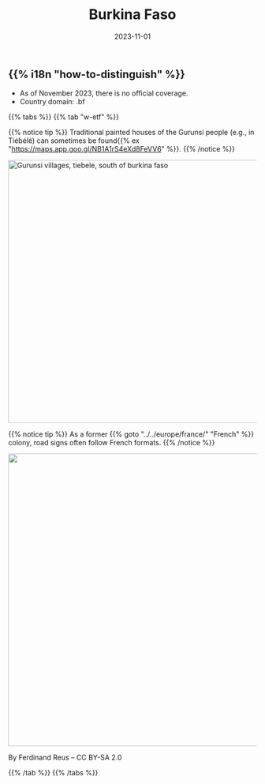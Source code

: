 ﻿---
title: "Burkina Faso"
date: 2023-11-01
lastmod: 2023-11-01
weight: 2000
draft: false
keywords: [""]
sections: [""]
bg: "bg/city.jpg"
flag: "BF.svg"
no_detaile_info: true
jetro_detail: false
flag_height: "450px"
is_unofficial: true
---

<div class="main-desciption country-description">
    <h2 class="section-title">{{% i18n "how-to-distinguish" %}}</h2>
    <ul class="rule-list">
        <li>As of November 2023, there is no official coverage.</li>
        <li>Country domain: .bf</li>
    </ul>
</div>

{{% tabs %}}
{{% tab "w-etf" %}}

{{% notice tip %}}
Traditional painted houses of the Gurunsi people (e.g., in Tiébélé) can sometimes be found{{% ex "https://maps.app.goo.gl/NB1A1rS4eXd8FeVV6" %}}.
{{% /notice %}}

<div class="googlemap-if no-margin">
<a data-flickr-embed="true" href="https://www.flickr.com/photos/ronnyreportage/7983891777/in/photolist-davwSv-jerDRK-Q3aXkH-hFagPw-mqAyAc-6Mm115-4sU34Q-mqA8dZ-8X2UAV-2qprMXn-ecq8mF-hccZvG-4W4bc8-2piF6s2-davxuP-davwZK-davxmK-dnoYTn-dBNXHs-2oD1Lgo-davy2e-2oCVNZS-davzAC-davxES-davwue-davyjD-dAGmEB-8q8dGk-2hnP4Me-g5Fwnf-dBJdtg-7WZNrY-davAaq-davy6E-8X5VKy-8X2KLk-davxvs-21KS92f-davxJM-hieSpM-77Rqgq-dnJtM5-kWx6yT-nkHpA-8q8efT-byfJNG-7JiEpo-dBJdo2-dBNXMs-77gkCc" title="Gurunsi villages, tiebele, south of burkina faso"><img src="https://live.staticflickr.com/8444/7983891777_261ec5d998_c.jpg" width="800" height="533" alt="Gurunsi villages, tiebele, south of burkina faso"/></a><script async src="//embedr.flickr.com/assets/client-code.js" charset="utf-8"></script>
</div>

{{% notice tip %}}
As a former {{% goto "../../europe/france/" "French" %}} colony, road signs often follow French formats.
{{% /notice %}}

<div class="googlemap-if no-margin">
<p><a href="https://commons.wikimedia.org/wiki/File:Ouagadougou_road.jpg#/media/File:Ouagadougou_road.jpg"><img src="https://upload.wikimedia.org/wikipedia/commons/5/50/Ouagadougou_road.jpg" height="593" width="1280"></a></p>
<p>By Ferdinand Reus – CC BY-SA 2.0</p>
</div>

{{% /tab %}}
{{% /tabs %}}
